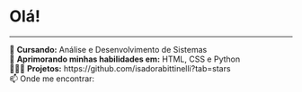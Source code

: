<h1>Olá!</h1>
<hr>
📖 <b>Cursando:</b> Análise e Desenvolvimento de Sistemas<br>
🌱 <b>Aprimorando minhas habilidades em:</b> HTML, CSS e Python<br>
👩🏻‍💻 <b>Projetos:</b> <a>https://github.com/isadorabittinelli?tab=stars</a><br>
📫 Onde me encontrar: 
